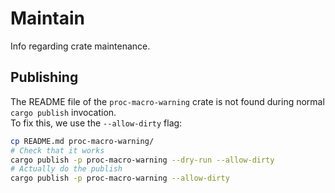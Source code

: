 # Maintain

Info regarding crate maintenance.

## Publishing

The README file of the `proc-macro-warning` crate is not found during normal `cargo publish` invocation.  
To fix this, we use the `--allow-dirty` flag:

```bash
cp README.md proc-macro-warning/
# Check that it works
cargo publish -p proc-macro-warning --dry-run --allow-dirty
# Actually do the publish
cargo publish -p proc-macro-warning --allow-dirty
```
